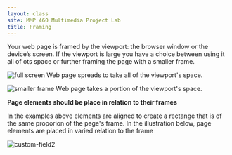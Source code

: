 ```yaml
---
layout: class
site: MMP 460 Multimedia Project Lab
title: Framing
---
```


Your web page is framed by the viewport: the browser window or the device’s screen. If the viewport is large you have a choice between using it all of ots space or further framing the page with a smaller frame.

![full screen]({{site.url}}/mmp460/assets/full-screen.gif)
Web page spreads to take all of the viewport's space.

![smaller frame]({{site.url}}/mmp460/assets/small-frame.gif)
Web page takes a portion of the viewport's space.



**Page elements should be place in relation to their frames** 

In the examples above elements are aligned to create a rectange that is of the same proporion of the page's frame. In the illustration below, page elements are placed in varied relation to the frame  

![custom-field2]({{site.url}}/mmp460/assets/no-alignment.gif)
